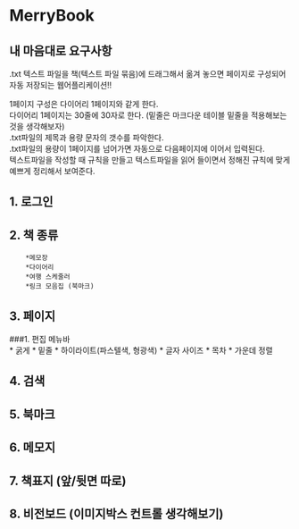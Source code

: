 # MerryBook
## **내 마음대로 요구사항**

.txt 텍스트 파일을 책(텍스트 파일 묶음)에 드래그해서 옮겨 놓으면 페이지로 구성되어 자동 저장되는 웹어플리케이션!!

1페이지 구성은 다이어리 1페이지와 같게 한다.  
다이어리 1페이지는 30줄에 30자로 한다. (밑줄은 마크다운 테이블 밑줄을 적용해보는 것을 생각해보자)  
.txt파일의 제목과 용량 문자의 갯수를 파악한다.  
.txt파일의 용량이 1페이지를 넘어가면 자동으로 다음페이지에 이어서 입력된다.  
텍스트파일을 작성할 때 규칙을 만들고 텍스트파일을 읽어 들이면서 정해진 규칙에 맞게 예쁘게 정리해서 보여준다.


## 1. 로그인
## 2. 책 종류

        *메모장 
        *다이어리
        *여행 스케줄러
        *링크 모음집 (북마크)

 
## 3. 페이지
###1. 편집 메뉴바     
    * 굵게
    * 밑줄
    * 하이라이트(파스텔색, 형광색)
    * 글자 사이즈
    * 목차
    * 가운데 정렬

    
## 4. 검색

## 5. 북마크

## 6. 메모지

## 7. 책표지 (앞/뒷면 따로)

## 8. 비전보드 (이미지박스 컨트롤 생각해보기)
